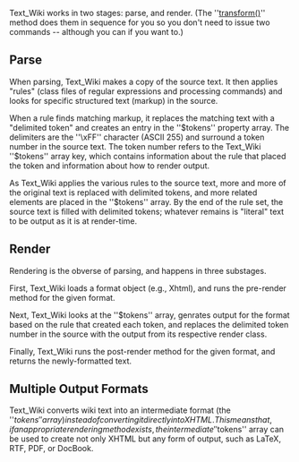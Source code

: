 
Text_Wiki works in two stages: parse, and render.  (The ''[transform()](MethodTransform)'' method does them in sequence for you so you don't need to issue two commands -- although you can if you want to.)

##  Parse

When parsing, Text_Wiki makes a copy of the source text.  It then applies "rules" (class files of regular expressions and processing commands) and looks for specific structured text (markup) in the source.

When a rule finds matching markup, it replaces the matching text with a "delimited token" and creates an entry in the ''$tokens'' property array.  The delimiters are the ''\xFF'' character (ASCII 255) and surround a token number in the source text.  The token number refers to the Text_Wiki ''$tokens'' array key, which contains information about the rule that placed the token and information about how to render output.

As Text_Wiki applies the various rules to the source text, more and more of the original text is replaced with delimited tokens, and more related elements are placed in the ''$tokens'' array.  By the end of the rule set, the source text is filled with delimited tokens; whatever remains is "literal" text to be output as it is at render-time.

##  Render

Rendering is the obverse of parsing, and happens in three substages.

First, Text_Wiki loads a format object (e.g., Xhtml), and runs the pre-render method for the given format.

Next, Text_Wiki looks at the ''$tokens'' array, genrates output for the format based on the rule that created each token, and replaces the delimited token number in the source with the output from its respective render class.

Finally, Text_Wiki runs the post-render method for the given format, and returns the newly-formatted text.

##  Multiple Output Formats

Text_Wiki converts wiki text into an intermediate format (the ''$tokens'' array) instead of converting it directly into XHTML.  This means that, if an appropriate rendering method exists, the intermediate ''$tokens'' array can be used to create not only XHTML but any form of output, such as LaTeX, RTF, PDF, or DocBook.

